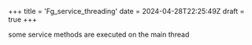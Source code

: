 +++
title = 'Fg_service_threading'
date = 2024-04-28T22:25:49Z
draft = true
+++

some service methods are executed on the main thread